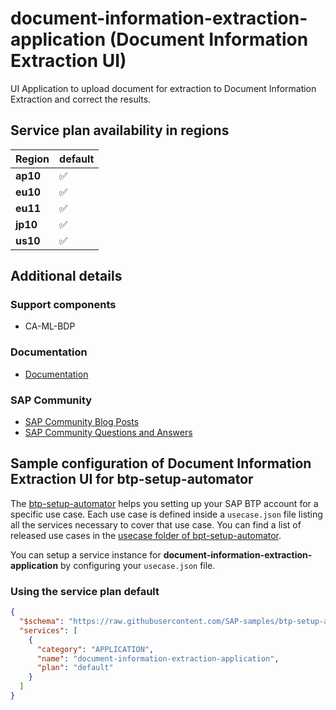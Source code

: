 # document-information-extraction-application (Document Information Extraction UI)

UI Application to upload document for extraction to Document Information Extraction and correct the results.

## Service plan availability in regions

| Region | default |
|--------|---------|
|  **ap10** | ✅ |
|  **eu10** | ✅ |
|  **eu11** | ✅ |
|  **jp10** | ✅ |
|  **us10** | ✅ |

## Additional details

### Support components

- CA-ML-BDP

### Documentation

- [Documentation](https://help.sap.com/viewer/product/DOCUMENT_INFORMATION_EXTRACTION)

### SAP Community

- [SAP Community Blog Posts](https://community.sap.com/search/?ct=blog&q=Document%20Information%20Extraction%20UI)
- [SAP Community Questions and Answers](https://community.sap.com/search/?ct=qa&q=Document%20Information%20Extraction%20UI)

## Sample configuration of **Document Information Extraction UI** for btp-setup-automator

The [btp-setup-automator](https://github.com/SAP-samples/btp-setup-automator) helps you setting up your SAP BTP account for a specific use case. Each use case is defined inside a `usecase.json` file listing all the services necessary to cover that use case. You can find a list of released use cases in the [usecase folder of bpt-setup-automator](https://github.com/SAP-samples/btp-setup-automator/tree/main/usecases).

You can setup a service instance for **document-information-extraction-application** by configuring your `usecase.json` file.

### Using the service plan **default**

```json
{
  "$schema": "https://raw.githubusercontent.com/SAP-samples/btp-setup-automator/main/libs/btpsa-usecase.json",
  "services": [
    {
      "category": "APPLICATION",
      "name": "document-information-extraction-application",
      "plan": "default"
    }
  ]
}
```
